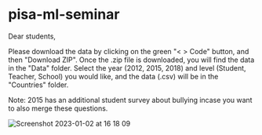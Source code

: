 # pisa-ml-seminar

Dear students,

Please download the data by clicking on the green "< > Code" button, and then "Download ZIP". Once the .zip file is downloaded, you will find the data in the "Data" folder. Select the year (2012, 2015, 2018) and level (Student, Teacher, School) you would like, and the data (.csv) will be in the "Countries" folder.

Note: 2015 has an additional student survey about bullying incase you want to also merge these questions.

![Screenshot 2023-01-02 at 16 18 09](https://user-images.githubusercontent.com/51444424/210251685-5331385a-f995-4a47-b1cc-499a3153b131.png)
